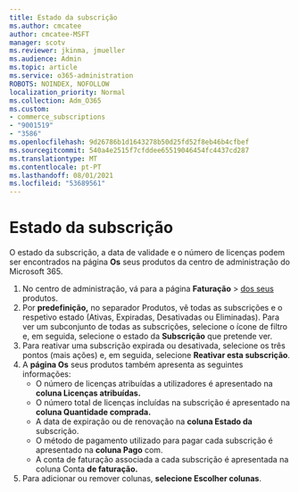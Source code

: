 ```yaml
---
title: Estado da subscrição
ms.author: cmcatee
author: cmcatee-MSFT
manager: scotv
ms.reviewer: jkinma, jmueller
ms.audience: Admin
ms.topic: article
ms.service: o365-administration
ROBOTS: NOINDEX, NOFOLLOW
localization_priority: Normal
ms.collection: Adm_O365
ms.custom:
- commerce_subscriptions
- "9001519"
- "3586"
ms.openlocfilehash: 9d26786b1d1643278b50d25fd52f8eb46b4cfbef
ms.sourcegitcommit: 540a4e2515f7cfddee65519046454fc4437cd287
ms.translationtype: MT
ms.contentlocale: pt-PT
ms.lasthandoff: 08/01/2021
ms.locfileid: "53689561"
---
```

# <a name="subscription-status"></a>Estado da subscrição

O estado da subscrição, a data de validade e o número de licenças podem ser encontrados na página **Os** seus produtos da centro de administração do Microsoft 365.

1. No centro de administração, vá para a página **Faturação**  >  [dos seus](https://go.microsoft.com/fwlink/p/?linkid=842054) produtos.
2. Por **predefinição,** no separador Produtos, vê todas as subscrições e o respetivo estado (Ativas, Expiradas, Desativadas ou Eliminadas). Para ver um subconjunto de todas as subscrições, selecione o ícone de filtro e, em seguida, selecione o estado da **Subscrição** que pretende ver.
3. Para reativar uma subscrição expirada ou desativada, selecione os três pontos (mais ações) e, em seguida, selecione **Reativar esta subscrição**.
4. A **página Os** seus produtos também apresenta as seguintes informações:
    - O número de licenças atribuídas a utilizadores é apresentado na **coluna Licenças atribuídas.**
    - O número total de licenças incluídas na subscrição é apresentado na **coluna Quantidade comprada.**
    - A data de expiração ou de renovação na **coluna Estado da** subscrição.
    - O método de pagamento utilizado para pagar cada subscrição é apresentado na **coluna Pago** com.
    - A conta de faturação associada a cada subscrição é apresentada na coluna Conta **de faturação.**
5. Para adicionar ou remover colunas, **selecione Escolher colunas**.